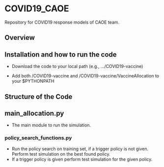 # COVID19_CAOE

Repository for COVID19 response models of CAOE team. 

## Overview

## Installation and how to run the code

- Download the code to your local path (e.g., .../COVID19-vaccine)

- Add both /COVID19-vaccine and /COVID19-vaccine/VaccineAllocation to your $PYTHONPATH

## Structure of the Code

## main_allocation.py

- The main module to run the simulation.

### policy_search_functions.py

- Run the policy search on training set, if a trigger policy is not given. 
Perform test simulation on the best found  policy.
- If a trigger policy is given perform test simulation for the given policy.

